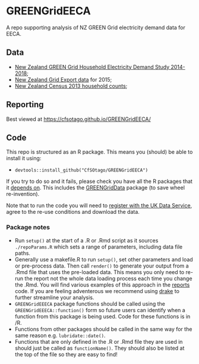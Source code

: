 # GREENGridEECA
A repo supporting analysis of NZ GREEN Grid electricity demand data for EECA.

## Data

 * [New Zealand GREEN Grid Household Electricity Demand Study 2014-2018](http://reshare.ukdataservice.ac.uk/853334/);
 * [New Zealand Grid Export data](https://www.emi.ea.govt.nz/Wholesale/Datasets/Metered_data/Grid_export) for 2015;
 * [New Zealand Census 2013 household counts](http://nzdotstat.stats.govt.nz/wbos/Index.aspx);

## Reporting

Best viewed at https://cfsotago.github.io/GREENGridEECA/

## Code

This repo is structured as an R package. This means you (should) be able to install it using:

 * `devtools::install_github("CfSOtago/GREENGridEECA")`

If you try to do so and it fails, please check you have all the R packages that it [depends on](https://github.com/CfSOtago/GREENGridEECA/blob/master/DESCRIPTION). This includes the [GREENGridData](https://github.com/CfSOtago/GREENGridData) package (to save wheel re-invention).

Note that to run the code you will need to [register with the UK Data Service](https://beta.ukdataservice.ac.uk/myaccount/credentials), agree to the re-use conditions and download the data.

### Package notes

 * Run `setup()` at the start of a .R or .Rmd script as it sources `./repoParams.R` which sets a range of parameters, including data file paths. 
 * Generally use a makefile.R to run `setup()`, set other parameters and load or pre-process data. Then call `render()` to generate your output from a .Rmd file that uses the pre-loaded data. This means you only need to re-run the report not the whole data loading process each time you change the .Rmd. You will find various examples of this approach in the [reports](/reports/) code. If you are feeling adventerous we recommend using [drake](https://ropenscilabs.github.io/drake-manual/) to further streamline your analysis.
 * `GREENGridEEECA` package functions should be called using the `GREENGridEEECA::function()` form so future users can identify when a function from this package is being used. Code for these functions is in /R.
 * Functions from other packages should be called in the same way for the same reason e.g. `lubridate::date()`.
 * Functions that are only defined in the .R or .Rmd file they are used in should just be called as `functionName()`. They should also be listed at the top of the file so they are easy to find!
